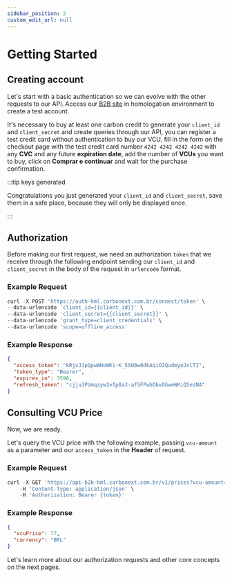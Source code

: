 ```yaml
---
sidebar_position: 2
custom_edit_url: null
---
```


# Getting Started

## Creating account

Let's start with a basic authentication so we can evolve with the other requests to our API. Access our [B2B site](https://b2b-hml.carbonext.com.br/auth/signup) in homologation environment to create a test account.

It's necessary to buy at least one carbon credit to generate your `client_id` and `client_secret` and create queries through our API, you can register a test credit card without authentication
to buy our VCU, fill in the form on the checkout page with the test credit card number `4242 4242 4242 4242` with any **CVC** and any future **expiration date**, add the number of **VCUs** you want to buy, click on **Comprar e continuar** and wait for the purchase confirmation.

:::tip keys generated

Congratulations you just generated your `client_id` and `client_secret`, save them in a safe place, because they will only be displayed once.

:::

## Authorization

Before making our first request, we need an authorization `token` that we receive through the following endpoint sending our `client_id` and `client_secret` in the body of the request in `urlencode` format.

### Example Request

```javascript
curl -X POST 'https://auth-hml.carbonext.com.br/connect/token' \
--data-urlencode 'client_id={{client_id}}' \
--data-urlencode 'client_secret={{client_secret}}' \
--data-urlencode 'grant_type=client_credentials' \
--data-urlencode 'scope=offline_access'
```

### Example Response

```json
{
  "access_token": "kRjvJJpQpwWHoWKi-K_5SO0w0dkAqiO2QudmyoJxlTI",
  "token_type": "Bearer",
  "expires_in": 3596,
  "refresh_token": "cjju3PUmqzyw3vfp8aJ-afSFPwbObvOGweWKiQ5ezNA"
}
```

## Consulting VCU Price

Now, we are ready.

Let's query the VCU price with the following example, passing `vcu-amount` as a parameter and our `access_token` in the **Header** of request.

### Example Request

```javascript
curl -X GET 'https://api-b2b-hml.carbonext.com.br/v1/prices?vcu-amount=1000000' \
    -H 'Content-Type: application/json' \
    -H 'Authorization: Bearer {token}'
```

### Example Response

```json
{
  "vcuPrice": 77,
  "currency": "BRL"
}
```

Let's learn more about our authorization requests and other core concepts on the next pages.
